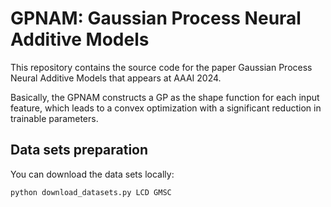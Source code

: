 # GPNAM: Gaussian Process Neural Additive Models

This repository contains the source code for the paper Gaussian Process Neural Additive Models that appears at AAAI 2024. 

Basically, the GPNAM constructs a GP as the shape function for each input feature, which leads to a convex optimization with a significant reduction in trainable parameters. 

## Data sets preparation

You can download the data sets locally:
```
python download_datasets.py LCD GMSC
```



